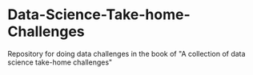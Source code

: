 # Data-Science-Take-home-Challenges
Repository for doing data challenges in the book of "A collection of data science take-home challenges"
